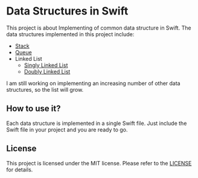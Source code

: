 # Data Structures in Swift

This project is about Implementing of common data structure in Swift. The data structures implemented in this project include:

- [Stack](https://github.com/loyihsu/Data-Structures-in-Swift/tree/master/Stack)
- [Queue](https://github.com/loyihsu/Data-Structures-in-Swift/tree/master/Queue)
- Linked List
  - [Singly Linked List](https://github.com/loyihsu/Data-Structures-in-Swift/tree/master/Linked%20List/Singly%20Linked%20List)
  - [Doubly Linked List](https://github.com/loyihsu/Data-Structures-in-Swift/tree/master/Linked%20List/Doubly%20Linked%20List)

I am still working on implementing an increasing number of other data structures, so the list will grow.

## How to use it?

Each data structure is implemented in a single Swift file. Just include the Swift file in your project and you are ready to go.

## License
This project is licensed under the MIT license. Please refer to the [LICENSE](https://github.com/loyihsu/Data-Structures-in-Swift/blob/master/LICENSE) for details.

